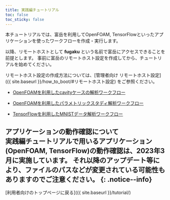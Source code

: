 ```yaml
---
title: 実践編チュートリアル
toc: false
toc_sticky: false
---
```


本チュートリアルでは、富岳を利用してOpenFOAM, TensorFlowといったアプリケーションを使ったワークフローを作成・実行します。

以降、リモートホストとして __fugaku__ という名前で富岳にアクセスできることを前提とします。
事前に富岳のリモートホスト設定を作成してから、チュートリアルを始めてください。

リモートホスト設定の作成方法については、[管理者向け リモートホスト設定]({{ site.baseurl }}/how_to_boot/#リモートホスト設定) をご参照ください。

 * [OpenFOAMを利用したcavityケースの解析ワークフロー](1_OpenFOAM_cavity/)

 * [OpenFOAMを利用したパラメトリックスタディ解析ワークフロー](2_OpenFOAM_PS/)

 * [TensorFlowを利用したMNISTデータ解析ワークフロー](3_TensorFlow_mnist/)


__アプリケーションの動作確認について__  
実践編チュートリアルで用いるアプリケーション(OpenFOAM, TensorFlow)の動作確認は、2023年3月に実施しています。
それ以降のアップデート等により、ファイルのパスなどが変更されている可能性もありますのでご注意ください。
{: .notice--info}
--------
[利用者向けのトップページに戻る]({{ site.baseurl }}/tutorial/)
